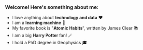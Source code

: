 ### Welcome! Here's something about me: 
- I love anything about **technology and data** ❤️
- I am a **learning machine** 🌱
- My favorite book is "**Atomic Habits**", written by James Clear 📚
- I am a big **Harry Potter** fan! 🪄
- I hold a PhD degree in Geophysics 🎓
